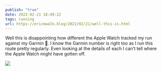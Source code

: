 ```yaml
---
publish: "true"
date: 2022-02-21 18:49:22
tags: running
url: https://ericmwalk.blog/2022/02/21/well-this-is.html
---
```


Well this is disappointing how different the Apple Watch tracked my run against my Garmin 🤔. I know the Garmin number is right too as I run this route pretty regularly. Even looking at the details of each I can’t tell where the Apple Watch might have gotten off.

![](https://ericmwalk.blog/uploads/2022/6dea133211.jpg)